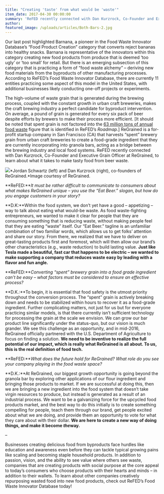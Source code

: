 ```yaml
---
title: "Creating 'taste' from what would be 'waste'"
item_date: 2017-04-30 00:00:00
summary: 'ReFED recently connected with Dan Kurzrock, Co-Founder and Executive Grain Officer at ReGrained, to learn about what it takes to make tasty food from beer waste.'
author:
featured_image: /uploads/articles/Both-Bars-2.jpg
---
```



Our last post highlighted Barnana, a pioneer in the Food Waste Innovator Database’s “Food Product Creation” category that converts reject bananas into healthy snacks. Barnana is representative of the innovators within this category creating new food products from produce that is deemed ‘too ugly’ or ‘too small’ for retail. But there is an emerging subsection of this category that is practicing a form of “food waste alchemy” – deriving new food materials from the byproducts of other manufacturing processes. According to ReFED’s Food Waste Innovator Database, there are currently 11 entities practicing some aspect of this model in the United States, with additional businesses likely conducting one-off projects or experiments.

The high-volume of waste grain that is generated during the brewing process, coupled with the constant growth in urban craft breweries, makes the craft brewing industry a perfect candidate for byproduct intervention. On average, a pound of grain is generated for every six pack of beer despite efforts by brewers to make their process more efficient. [It should be noted that spent grain is not factored into the [63 million tons of annual food waste](http://refed.com/?sort=economic-value-per-ton) figure that is identified in ReFED’s *Roadmap*.] ReGrained is a for-profit startup company in San Francisco (CA) that harvests “spent” brewery grain from urban craft breweries to create a food-grade ingredient that they are currently incorporating into granola bars, acting as a bridge between the brewing industry and local food systems. ReFED recently connected with Dan Kurzrock, Co-Founder and Executive Grain Officer at ReGrained, to learn about what it takes to make tasty food from beer waste.

![](/uploads/articles/versions/holding-bars1---x----6000-4000x---.jpg)*Jordan Schwartz (left) and Dan Kurzrock (right), co-founders of ReGrained.*Image courtesy of ReGrained.

**ReFED:***It must be rather difficult to communicate to consumers about what makes ReGrained unique – you use the “Eat Beer.” slogan, but how do you engage customers in your story?*

**D.K:**Within the food system, we don’t yet have a good – appetizing – way to talk about eating what would-be waste. As food waste-fighting entrepreneurs, we wanted to make it clear for people that they are consuming something that is reducing waste, without making people feel that they are eating “waste” itself. Our “Eat Beer.” tagline is an unfamiliar combination of two familiar words, which allows us to get folks’ attention and share our story. From there, we realized that we have to deliver on great-tasting products first and foremost, which will then allow our brand’s other characteristics (e.g., waste reduction) to build lasting value. **Just like Tesla made a beautiful, fast car that happens to be electric – we wanted to make supporting a company that reduces waste easy by leading with a flavor and fun angle.**

**ReFED:***Converting “spent” brewery grain into a food grade ingredient can’t be easy – what factors must be considered to ensure an effective process?*

**D.K.:**To begin, it is essential that food safety is the utmost priority throughout the conversion process. The “spent” grain is actively breaking down and needs to be stabilized within hours to recover it as a food-grade ingredient. Further complicating matters, not just for us but for everyone practicing similar models, is that there currently isn’t sufficient technology for processing the grain at the scale we envision. We can grow our bar product line significantly under the status-quo, but our vision is much grander. We see this challenge as an opportunity, and in mid-2016, ReGrained officially partnered with the U.S. Department of Agriculture to focus on finding a solution. **We need to be inventive to realize the full potential of our impact, which is really what ReGrained is all about. To us, this is the real definition of food tech.**

**ReFED:***What does the future hold for ReGrained? What role do you see your company playing in the food waste space?*

**D.K.:**At ReGrained, our biggest growth opportunity is going beyond the granola bar by exploring other applications of our flour ingredient and bringing those products to market. If we are successful at doing this, then we are bringing a new ingredient into the food system that doesn’t take virgin resources to produce, but instead is generated as a result of an industrial process. We want to be a galvanizing force for the upcycled food products market, and the best way to do this initially is to create something compelling for people, teach them through our brand, get people excited about what we are doing, and provide them an opportunity to vote for what they care about with their dollar. **We are here to create a new way of doing things, and make it become *the*way.**

–

Businesses creating delicious food from byproducts face hurdles like education and awareness even before they can tackle typical growing pains like scaling and becoming staple household products. In addition to passion, vision, and the ability to see value where others see waste, companies that are creating products with social purpose at the core appeal to today’s consumers who choose products with their hearts and minds – in addition to their wallets. To learn about other companies creatively repurposing wasted food into new food products, check out ReFED’s Food Waste Innovator Database today!